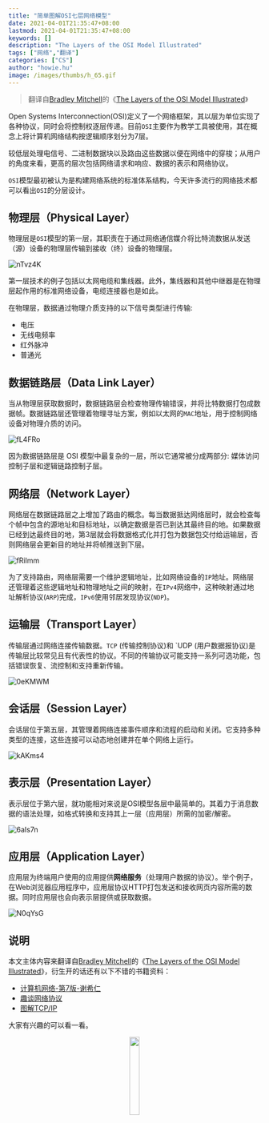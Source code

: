 ```yaml
---
title: "简单图解OSI七层网络模型"
date: 2021-04-01T21:35:47+08:00
lastmod: 2021-04-01T21:35:47+08:00
keywords: []
description: "The Layers of the OSI Model Illustrated"
tags: ["网络","翻译"]
categories: ["CS"]
author: "howie.hu"
image: /images/thumbs/h_65.gif
---
```


> 翻译自[Bradley Mitchell](https://www.lifewire.com/bradley-mitchell-816228)的《[The Layers of the OSI Model Illustrated](https://www.lifewire.com/layers-of-the-osi-model-illustrated-818017)》

Open Systems Interconnection(OSI)定义了一个网络框架，其以层为单位实现了各种协议，同时会将控制权逐层传递。目前`OSI`主要作为教学工具被使用，其在概念上将计算机网络结构按逻辑顺序划分为7层。

较低层处理电信号、二进制数据块以及路由这些数据以便在网络中的穿梭；从用户的角度来看，更高的层次包括网络请求和响应、数据的表示和网络协议。

`OSI`模型最初被认为是构建网络系统的标准体系结构，今天许多流行的网络技术都可以看出`OSI`的分层设计。

## 物理层（Physical Layer）

物理层是`OSI`模型的第一层，其职责在于通过网络通信媒介将比特流数据从发送（源）设备的物理层传输到接收（终）设备的物理层。

![nTvz4K](https://cdn.jsdelivr.net/gh/howie6879/oss/uPic/nTvz4K.jpg)

第一层技术的例子包括以太网电缆和集线器。此外，集线器和其他中继器是在物理层起作用的标准网络设备，电缆连接器也是如此。

在物理层，数据通过物理介质支持的以下信号类型进行传输: 

- 电压
- 无线电频率
- 红外脉冲
- 普通光

## 数据链路层（Data Link Layer）

当从物理层获取数据时，数据链路层会检查物理传输错误，并将比特数据打包成数据帧。数据链路层还管理着物理寻址方案，例如以太网的`MAC`地址，用于控制网络设备对物理介质的访问。

![fL4FRo](https://cdn.jsdelivr.net/gh/howie6879/oss/uPic/fL4FRo.jpg)

因为数据链路层是 OSI 模型中最复杂的一层，所以它通常被分成两部分: 媒体访问控制子层和逻辑链路控制子层。

## 网络层（Network Layer）

网络层在数据链路层之上增加了路由的概念。每当数据抵达网络层时，就会检查每个帧中包含的源地址和目标地址，以确定数据是否已到达其最终目的地。如果数据已经到达最终目的地，第3层就会将数据格式化并打包为数据包交付给运输层，否则网络层会更新目的地址并将帧推送到下层。

![fRiImm](https://cdn.jsdelivr.net/gh/howie6879/oss/uPic/fRiImm.jpg)

为了支持路由，网络层需要一个维护逻辑地址，比如网络设备的`IP`地址。网络层还管理着这些逻辑地址和物理地址之间的映射，在`IPv4`网络中，这种映射通过地址解析协议(`ARP`)完成，`IPv6`使用邻居发现协议(`NDP`)。

## 运输层（Transport Layer）

传输层通过网络连接传输数据。`TCP` (传输控制协议)和 `UDP (用户数据报协议)是传输层比较常见且有代表性的协议。不同的传输协议可能支持一系列可选功能，包括错误恢复、流控制和支持重新传输。

![0eKMWM](https://cdn.jsdelivr.net/gh/howie6879/oss/uPic/0eKMWM.jpg)

## 会话层（Session Layer）

会话层位于第五层，其管理着网络连接事件顺序和流程的启动和关闭。它支持多种类型的连接，这些连接可以动态地创建并在单个网络上运行。

![kAKms4](https://cdn.jsdelivr.net/gh/howie6879/oss/uPic/kAKms4.jpg)

## 表示层（Presentation Layer）

表示层位于第六层，就功能相对来说是OSI模型各层中最简单的。其着力于消息数据的语法处理，如格式转换和支持其上一层（应用层）所需的加密/解密。

![6aIs7n](https://cdn.jsdelivr.net/gh/howie6879/oss/uPic/6aIs7n.jpg)

## 应用层（Application Layer）

应用层为终端用户使用的应用提供**网络服务**（处理用户数据的协议）。举个例子，在Web浏览器应用程序中，应用层协议HTTP打包发送和接收网页内容所需的数据。同时应用层也会向表示层提供或获取数据。

![N0qYsG](https://cdn.jsdelivr.net/gh/howie6879/oss/uPic/N0qYsG.jpg)

## 说明

本文主体内容来翻译自[Bradley Mitchell](https://www.lifewire.com/bradley-mitchell-816228)的《[The Layers of the OSI Model Illustrated](https://www.lifewire.com/layers-of-the-osi-model-illustrated-818017)》，衍生开的话还有以下不错的书籍资料：

- [计算机网络-第7版-谢希仁](https://book.douban.com/subject/26960678/)
- [趣谈网络协议](https://time.geekbang.org/column/intro/100007101?code=B0w8OmhZXXkMkJ5PSXpY9KNeN4%2FvjOXNDvtHpaRlbK8%3D)
- [图解TCP/IP](https://book.douban.com/subject/24737674/)

大家有兴趣的可以看一看。

<div align=center><img width="20%" src="https://cdn.jsdelivr.net/gh/howie6879/oss/uPic/qrcode_for_gh_3f02ace79dfb_258.jpg" /></div>